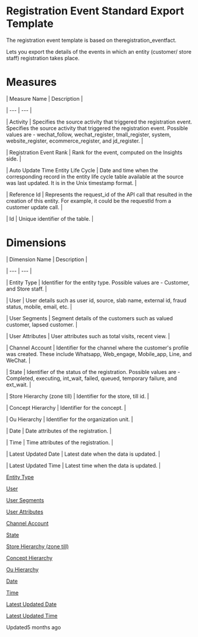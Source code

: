 # Registration Event Standard Export Template

The registration event template is based on theregistration_eventfact.

Lets you export the details of the events in which an entity (customer/ store staff) registration takes place.

# Measures

| Measure Name | Description |

| --- | --- |

| Activity | Specifies the source activity that triggered the registration event. Specifies the source activity that triggered the registration event. Possible values are - wechat_follow, wechat_register, tmall_register, system, website_register, ecommerce_register, and jd_register. |

| Registration Event Rank | Rank for the event, computed on the Insights side. |

| Auto Update Time Entity Life Cycle | Date and time when the corresponding record in the entity life cycle table available at the source was last updated. It is in the Unix timestamp format. |

| Reference Id | Represents the request_id of the API call that resulted in the creation of this entity. For example, it could be the requestId from a customer update call. |

| Id | Unique identifier of the table. |



# Dimensions

| Dimension Name | Description |

| --- | --- |

| Entity Type | Identifier for the entity type. Possible values are - Customer, and Store staff. |

| User | User details such as user id, source, slab name, external id, fraud status, mobile, email, etc. |

| User Segments | Segment details of the customers such as valued customer, lapsed customer. |

| User Attributes | User attributes such as total visits, recent view. |

| Channel Account | Identifier for the channel where the customer's profile was created. These include Whatsapp, Web_engage, Mobile_app, Line, and WeChat. |

| State | Identifier of the status of the registration. Possible values are - Completed, executing, int_wait, failed, queued, temporary failure, and ext_wait. |

| Store Hierarchy (zone till) | Identifier for the store, till id. |

| Concept Hierarchy | Identifier for the concept. |

| Ou Hierarchy | Identifier for the organization unit. |

| Date | Date attributes of the registration. |

| Time | Time attributes of the registration. |

| Latest Updated Date | Latest date when the data is updated. |

| Latest Updated Time | Latest time when the data is updated. |



[Entity Type](/docs/dimension-tables#entity-type)

[User](/docs/dimension-tables#users-users)

[User Segments](/docs/dimension-tables#users-users)

[User Attributes](/docs/dimension-tables#users-users)

[Channel Account](/docs/dimension-tables#channel-account)

[State](/docs/dimension-tables#state)

[Store Hierarchy (zone till)](/docs/dimension-tables#zone-till)

[Concept Hierarchy](/docs/dimension-tables#zone-till)

[Ou Hierarchy](/docs/dimension-tables#zone-till)

[Date](/docs/dimension-tables#date)

[Time](/docs/dimension-tables#time)

[Latest Updated Date](/docs/dimension-tables#date)

[Latest Updated Time](/docs/dimension-tables#time)

Updated5 months ago